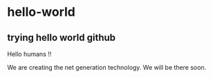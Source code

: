 # hello-world
trying hello world github
---------------------------------------------------------------------

Hello humans !!


We are creating the net generation technology.
We will be there soon.
